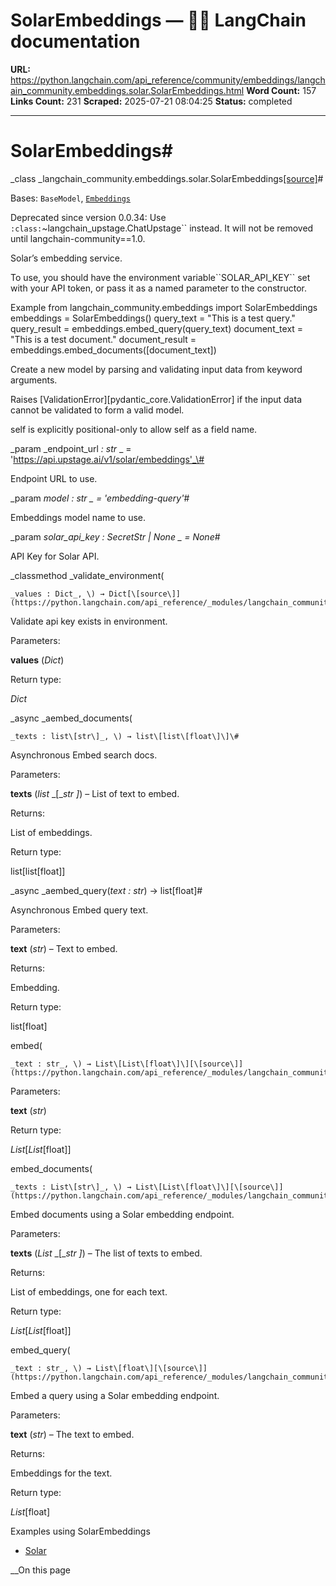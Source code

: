 # SolarEmbeddings — 🦜🔗 LangChain  documentation

**URL:** https://python.langchain.com/api_reference/community/embeddings/langchain_community.embeddings.solar.SolarEmbeddings.html
**Word Count:** 157
**Links Count:** 231
**Scraped:** 2025-07-21 08:04:25
**Status:** completed

---

# SolarEmbeddings\#

_class _langchain\_community.embeddings.solar.SolarEmbeddings[\[source\]](https://python.langchain.com/api_reference/_modules/langchain_community/embeddings/solar.html#SolarEmbeddings)\#     

Bases: `BaseModel`, [`Embeddings`](https://python.langchain.com/api_reference/core/embeddings/langchain_core.embeddings.embeddings.Embeddings.html#langchain_core.embeddings.embeddings.Embeddings "langchain_core.embeddings.embeddings.Embeddings")

Deprecated since version 0.0.34: Use `:class:`~langchain_upstage.ChatUpstage`` instead. It will not be removed until langchain-community==1.0.

Solar’s embedding service.

To use, you should have the environment variable\`\`SOLAR\_API\_KEY\`\` set with your API token, or pass it as a named parameter to the constructor.

Example               from langchain_community.embeddings import SolarEmbeddings     embeddings = SolarEmbeddings()          query_text = "This is a test query."     query_result = embeddings.embed_query(query_text)          document_text = "This is a test document."     document_result = embeddings.embed_documents([document_text])     

Create a new model by parsing and validating input data from keyword arguments.

Raises \[ValidationError\]\[pydantic\_core.ValidationError\] if the input data cannot be validated to form a valid model.

self is explicitly positional-only to allow self as a field name.

_param _endpoint\_url _: str_ _ = 'https://api.upstage.ai/v1/solar/embeddings'_\#     

Endpoint URL to use.

_param _model _: str_ _ = 'embedding-query'_\#     

Embeddings model name to use.

_param _solar\_api\_key _: SecretStr | None_ _ = None_\#     

API Key for Solar API.

_classmethod _validate\_environment\(

    _values : Dict_, \) → Dict[\[source\]](https://python.langchain.com/api_reference/_modules/langchain_community/embeddings/solar.html#SolarEmbeddings.validate_environment)\#     

Validate api key exists in environment.

Parameters:     

**values** \(_Dict_\)

Return type:     

_Dict_

_async _aembed\_documents\(

    _texts : list\[str\]_, \) → list\[list\[float\]\]\#     

Asynchronous Embed search docs.

Parameters:     

**texts** \(_list_ _\[__str_ _\]_\) – List of text to embed.

Returns:     

List of embeddings.

Return type:     

list\[list\[float\]\]

_async _aembed\_query\(_text : str_\) → list\[float\]\#     

Asynchronous Embed query text.

Parameters:     

**text** \(_str_\) – Text to embed.

Returns:     

Embedding.

Return type:     

list\[float\]

embed\(

    _text : str_, \) → List\[List\[float\]\][\[source\]](https://python.langchain.com/api_reference/_modules/langchain_community/embeddings/solar.html#SolarEmbeddings.embed)\#     

Parameters:     

**text** \(_str_\)

Return type:     

_List_\[_List_\[float\]\]

embed\_documents\(

    _texts : List\[str\]_, \) → List\[List\[float\]\][\[source\]](https://python.langchain.com/api_reference/_modules/langchain_community/embeddings/solar.html#SolarEmbeddings.embed_documents)\#     

Embed documents using a Solar embedding endpoint.

Parameters:     

**texts** \(_List_ _\[__str_ _\]_\) – The list of texts to embed.

Returns:     

List of embeddings, one for each text.

Return type:     

_List_\[_List_\[float\]\]

embed\_query\(

    _text : str_, \) → List\[float\][\[source\]](https://python.langchain.com/api_reference/_modules/langchain_community/embeddings/solar.html#SolarEmbeddings.embed_query)\#     

Embed a query using a Solar embedding endpoint.

Parameters:     

**text** \(_str_\) – The text to embed.

Returns:     

Embeddings for the text.

Return type:     

_List_\[float\]

Examples using SolarEmbeddings

  * [Solar](https://python.langchain.com/docs/integrations/text_embedding/solar/)

__On this page